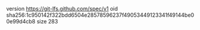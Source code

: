 version https://git-lfs.github.com/spec/v1
oid sha256:1c950142f322bdd6504e28578596237f49053449123341f49144be00e99d4cb8
size 283
